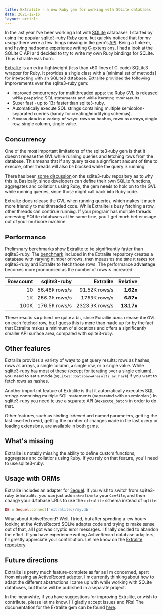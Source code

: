 ```yaml
---
title: Extralite - a new Ruby gem for working with SQLite databases
date: 2021-12-15
layout: article
---
```


In the last year I've been working a lot with [SQLite](https://sqlite.org/)
databases. I started by using the popular sqlite3-ruby Ruby gem, but quickly
noticed that for *my usage* there were a few things missing in the gem's
[API](https://www.rubydoc.info/gems/sqlite3/). Being a tinkerer, and having had
some experience writing
[C-extensions](https://github.com/digital-fabric/polyphony), I had a look at the
SQLite C API and decided to try to write my own Ruby bindings for SQLite. Thus
Extralite was born.

[Extralite](https://github.com/digital-fabric/extralite) is an extra-lightweight
(less than 460 lines of C-code) SQLite3 wrapper for Ruby. It provides a single
class with a [minimal set of methods] for interacting with an SQLite3 database.
Extralite provides the following improvements over the sqlite3-ruby gem:

- Improved concurrency for multithreaded apps: the Ruby GVL is released while
  preparing SQL statements and while iterating over results.
- Super fast - up to 13x faster than sqlite3-ruby.
- Automatically execute SQL strings containing multiple semicolon-separated
  queries (handy for creating/modifying schemas).
- Access data in a variety of ways: rows as hashes, rows as arrays, single row,
  single column, single value.

## Concurrency

One of the most important limitations of the sqlite3-ruby gem is that it doesn't
release the GVL while running queries and fetching rows from the database. This
means that if any query takes a significant amount of time to execute, other
threads will also be blocked while the query is running.

There has been [some
discussion](https://github.com/sparklemotion/sqlite3-ruby/issues/287) on the
sqlite3-ruby repository as to why this is. Basically, since developers can
define their own SQLite functions, aggregates and collations using Ruby, the gem
needs to hold on to the GVL while running queries, since those might call back
into Ruby code.

Extralite does release the GVL when running queries, which makes it much more
friendly to multithreaded code. While Extralite is busy fetching a row, other
threads can continue running. If your program has multiple threads accessing
SQLite databases at the same time, you'll get much better usage out of your
multicore machine.

## Performance

Preliminary benchmarks show Extralite to be significantly faster than
sqlite3-ruby. The
[benchmark](https://github.com/digital-fabric/extralite/blob/main/test/perf_hash.rb)
included in the Extralite repository creates a database with varying number of
rows, then meausres the time it takes for sqlite3-ruby and Extralite to fetch
those rows. The performance advantage becomes more pronounced as the number of
rows is increased:

|Row count|sqlite3-ruby|Extralite|Relative|
|-:|-:|-:|-:|
|10|56.48K rows/s|91.52K rows/s|__1.62x__|
|1K|256.3K rows/s|1758K rows/s|__6.87x__|
|100K|176.5K rows/s|2323.6K rows/s|__13.17x__|

These results surprised me quite a bit, since Extralite *does* release the GVL
on each fetched row, but I guess this is more than made up for by the fact that
Extralite makes a minimum of allocations and offers a significantly smaller API
surface area, compared with sqlite3-ruby.

## Other features

Extralite provides a variety of ways to get query results: rows as hashes, rows
as arrays, a single column, a single row, or a single value. While sqlite3-ruby
has most of these (except for iterating over a single column), you need to set a
mode (`SQLite3::Database#results_as_hash`) if you want to fetch rows as hashes.

Another important feature of Extralite is that it automatically executes SQL
strings containing multiple SQL statements (separated with a semicolon.) In
sqlite3-ruby you need to use a separate API (`#execute_batch`) in order to do
that.

Other features, such as binding indexed and named parameters, getting the last
inserted rowid, getting the number of changes made in the last query or loading
extensions, are available in both gems.

## What's missing

Extralite is notably missing the ability to define custom functions, aggregates
and collations using Ruby. If you rely on that feature, you'll need to use
sqlite3-ruby.

## Usage with ORMs

Extralite includes an adapter for
[Sequel](https://github.com/jeremyevans/sequel). If you wish to switch from
sqlite3-ruby to Extralite, you can just add `extralite` to your `Gemfile`, and
then change your database URLs to use the `extralite` schema instead of
`sqlite`:

```ruby
DB = Sequel.connect('extralite://my.db')
```

What about ActiveRecord? Well, I tried, but after spending a few hours looking
at the ActiveRecord SQLite adapter code and trying to make sense out of that,
all I got was cryptic error messages. I finally decided to abandon the effort.
If you have experience writing ActiveRecord database adapters, I'll greatly
appreciate your contribution. Let me know on the [Extralite
repository](https://github.com/digital-fabric/extralite).

## Future directions

Extralite is pretty much feature-complete as far as I'm concerned, apart from
missing an ActiveRecord adapter. I'm currently thinking about how to adapt the
different abstractions I came up with while working with SQLite databases, but
those will be published in a separate project.

In the meanwhile, if you have suggestions for improving Extralite, or wish to
contribute, please let me know. I'll gladly accept issues and PRs! The
documentation for the Extralite gem can be found
[here](https://www.rubydoc.info/gems/extralite).